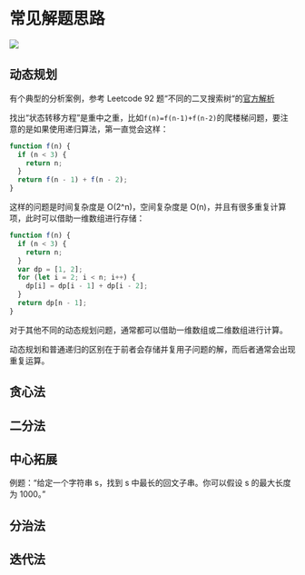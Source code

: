 # 常见解题思路

![](@images/algorithm_list.png)

## 动态规划

有个典型的分析案例，参考 Leetcode 92 题“不同的二叉搜索树“的[官方解析](https://leetcode-cn.com/problems/unique-binary-search-trees/solution/bu-tong-de-er-cha-sou-suo-shu-by-leetcode/)

找出“状态转移方程”是重中之重，比如`f(n)=f(n-1)+f(n-2)`的爬楼梯问题，要注意的是如果使用递归算法，第一直觉会这样：

```js
function f(n) {
  if (n < 3) {
    return n;
  }
  return f(n - 1) + f(n - 2);
}
```

这样的问题是时间复杂度是 O(2^n)，空间复杂度是 O(n)，并且有很多重复计算项，此时可以借助一维数组进行存储：

```js
function f(n) {
  if (n < 3) {
    return n;
  }
  var dp = [1, 2];
  for (let i = 2; i < n; i++) {
    dp[i] = dp[i - 1] + dp[i - 2];
  }
  return dp[n - 1];
}
```

对于其他不同的动态规划问题，通常都可以借助一维数组或二维数组进行计算。

动态规划和普通递归的区别在于前者会存储并复用子问题的解，而后者通常会出现重复运算。

## 贪心法

## 二分法

## 中心拓展

例题：“给定一个字符串 s，找到 s 中最长的回文子串。你可以假设 s 的最大长度为 1000。”

## 分治法

## 迭代法
